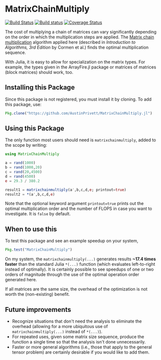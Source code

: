 # MatrixChainMultiply

[![Build Status](https://travis-ci.org/AustinPrivett/MatrixChainMultiply.jl.svg?branch=master)](https://travis-ci.org/AustinPrivett/MatrixChainMultiply.jl)
[![Build status](https://ci.appveyor.com/api/projects/status/e1y8l6w9bjcuwame?svg=true)](https://ci.appveyor.com/project/AustinPrivett/matrixchainmultiply-jl)
[![Coverage Status](https://coveralls.io/repos/github/AustinPrivett/MatrixChainMultiply.jl/badge.svg?branch=master)](https://coveralls.io/github/AustinPrivett/MatrixChainMultiply.jl?branch=master)

The cost of multiplying a chain of matrices can vary significantly depending on the order in which the multiplication steps are applied. The [Matrix chain multiplication](https://www.wikiwand.com/en/Matrix_chain_multiplication) algorithm applied here (described in *Introduction to Algorithms, 3rd Edition* by Cormen et al.) finds the optimal multiplication sequence.

With Julia, it is easy to allow for specialization on the matrix types.
For example, the types given in the ArrayFire.jl package or matrices of matrices (block matrices) should work, too.

## Installing this Package

Since this package is not registered, you must install it by cloning. To add this package, use:

```julia
Pkg.clone("https://github.com/AustinPrivett/MatrixChainMultiply.jl")
```

## Using this Package

The only function most users should need is `matrixchainmultiply`,
added to the scope by writing:

```julia
using MatrixChainMultiply

a = rand(1000)
b = rand(1000,20)
c = rand(20,4500)
d = rand(4500)
e = 29.3 / 380.2

result1 = matrixchainmultiply(a',b,c,d,e; printout=true)
result2 = *(a',b,c,d,e)
```

Note that the optional keyword argument `printout=true` prints out the
optimal multiplication order and the number of FLOPS in case you want
to investigate. It is `false` by default.

## When to use this

To test this package and see an example speedup on your system,

```julia
Pkg.test("MatrixChainMultiply")
```

On my system, the `matrixchainmultiply(...)` generates results
**~17.4 times faster** than the standard Julia `*(...)` function (which
evaluates left-to-right instead of optimally). It is certainly
possible to see speedups of one or two orders of magnitude through the
use of the optimal operation order generated here.

If all matrices are the same size, the overhead of the optimization is
not worth the (non-existing) benefit.

## Future improvements

* Recognize situations that don't need the analysis to eliminate the
  overhead (allowing for a more ubiquitous use of `matrixchainmultiply(...)`
  instead of `*(...)`).
* For repeated uses, given some matrix size sequence, produce the
  function a single time so that the analysis isn't done unnecessarily.
* Faster or more general algorithms (i.e., those that apply to the general
  tensor problem) are certainly desirable if you would like to add them.
